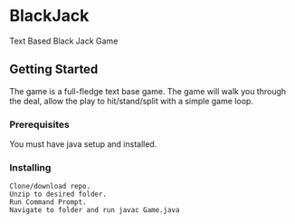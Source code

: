 # BlackJack

Text Based Black Jack Game

## Getting Started

The game is a full-fledge text base game. The game will walk you through the deal, allow the play to hit/stand/split with a simple game loop.


### Prerequisites

You must have java setup and installed.

### Installing


```
Clone/download repo.
Unzip to desired folder.
Run Command Prompt.
Navigate to folder and run javac Game.java
```

